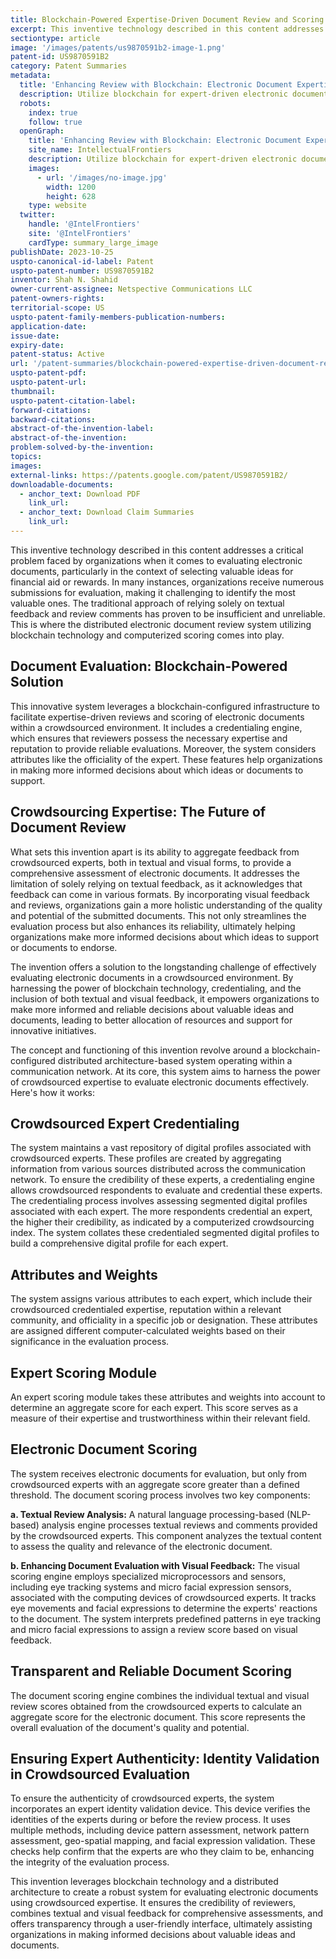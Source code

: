 ```yaml
---
title: Blockchain-Powered Expertise-Driven Document Review and Scoring
excerpt: This inventive technology described in this content addresses a critical problem faced by organizations when it comes to evaluating electronic documents, particularly in the context of selecting valuable ideas for financial aid or rewards.
sectiontype: article
image: '/images/patents/us9870591b2-image-1.png'
patent-id: US9870591B2
category: Patent Summaries
metadata:
  title: 'Enhancing Review with Blockchain: Electronic Document Expertise'
  description: Utilize blockchain for expert-driven electronic document reviews. Crowdsource expertise, reputation, and officiality to score documents accurately.
  robots:
    index: true
    follow: true
  openGraph:
    title: 'Enhancing Review with Blockchain: Electronic Document Expertise | IntellectualFrontiers'
    site_name: IntellectualFrontiers
    description: Utilize blockchain for expert-driven electronic document reviews. Crowdsource expertise, reputation, and officiality to score documents accurately.
    images:
      - url: '/images/no-image.jpg'
        width: 1200
        height: 628
    type: website
  twitter:
    handle: '@IntelFrontiers'
    site: '@IntelFrontiers'
    cardType: summary_large_image
publishDate: 2023-10-25
uspto-canonical-id-label: Patent
uspto-patent-number: US9870591B2
inventor: Shah N. Shahid
owner-current-assignee: Netspective Communications LLC
patent-owners-rights:
territorial-scope: US
uspto-patent-family-members-publication-numbers:
application-date:
issue-date:
expiry-date:
patent-status: Active
url: '/patent-summaries/blockchain-powered-expertise-driven-document-review-and-scoring'
uspto-patent-pdf:
uspto-patent-url:
thumbnail:
uspto-patent-citation-label:
forward-citations:
backward-citations:
abstract-of-the-invention-label:
abstract-of-the-invention:
problem-solved-by-the-invention:
topics:
images:
external-links: https://patents.google.com/patent/US9870591B2/
downloadable-documents:
  - anchor_text: Download PDF
    link_url:
  - anchor_text: Download Claim Summaries
    link_url:
---
```


This inventive technology described in this content addresses a critical problem faced by organizations when it comes to evaluating electronic documents, particularly in the context of selecting valuable ideas for financial aid or rewards. In many instances, organizations receive numerous submissions for evaluation, making it challenging to identify the most valuable ones. The traditional approach of relying solely on textual feedback and review comments has proven to be insufficient and unreliable. This is where the distributed electronic document review system utilizing blockchain technology and computerized scoring comes into play.

## Document Evaluation: Blockchain-Powered Solution

This innovative system leverages a blockchain-configured infrastructure to facilitate expertise-driven reviews and scoring of electronic documents within a crowdsourced environment. It includes a credentialing engine, which ensures that reviewers possess the necessary expertise and reputation to provide reliable evaluations. Moreover, the system considers attributes like the officiality of the expert. These features help organizations in making more informed decisions about which ideas or documents to support.

## Crowdsourcing Expertise: The Future of Document Review

What sets this invention apart is its ability to aggregate feedback from crowdsourced experts, both in textual and visual forms, to provide a comprehensive assessment of electronic documents. It addresses the limitation of solely relying on textual feedback, as it acknowledges that feedback can come in various formats. By incorporating visual feedback and reviews, organizations gain a more holistic understanding of the quality and potential of the submitted documents. This not only streamlines the evaluation process but also enhances its reliability, ultimately helping organizations make more informed decisions about which ideas to support or documents to endorse.

The invention offers a solution to the longstanding challenge of effectively evaluating electronic documents in a crowdsourced environment. By harnessing the power of blockchain technology, credentialing, and the inclusion of both textual and visual feedback, it empowers organizations to make more informed and reliable decisions about valuable ideas and documents, leading to better allocation of resources and support for innovative initiatives.

The concept and functioning of this invention revolve around a blockchain-configured distributed architecture-based system operating within a communication network. At its core, this system aims to harness the power of crowdsourced expertise to evaluate electronic documents effectively. Here's how it works:

## Crowdsourced Expert Credentialing

The system maintains a vast repository of digital profiles associated with crowdsourced experts. These profiles are created by aggregating information from various sources distributed across the communication network. To ensure the credibility of these experts, a credentialing engine allows crowdsourced respondents to evaluate and credential these experts. The credentialing process involves assessing segmented digital profiles associated with each expert. The more respondents credential an expert, the higher their credibility, as indicated by a computerized crowdsourcing index. The system collates these credentialed segmented digital profiles to build a comprehensive digital profile for each expert.

## Attributes and Weights

The system assigns various attributes to each expert, which include their crowdsourced credentialed expertise, reputation within a relevant community, and officiality in a specific job or designation. These attributes are assigned different computer-calculated weights based on their significance in the evaluation process.

## Expert Scoring Module

An expert scoring module takes these attributes and weights into account to determine an aggregate score for each expert. This score serves as a measure of their expertise and trustworthiness within their relevant field.

## Electronic Document Scoring

The system receives electronic documents for evaluation, but only from crowdsourced experts with an aggregate score greater than a defined threshold. The document scoring process involves two key components:

**a. Textual Review Analysis:** A natural language processing-based (NLP-based) analysis engine processes textual reviews and comments provided by the crowdsourced experts. This component analyzes the textual content to assess the quality and relevance of the electronic document.

**b. Enhancing Document Evaluation with Visual Feedback:** The visual scoring engine employs specialized microprocessors and sensors, including eye tracking systems and micro facial expression sensors, associated with the computing devices of crowdsourced experts. It tracks eye movements and facial expressions to determine the experts' reactions to the document. The system interprets predefined patterns in eye tracking and micro facial expressions to assign a review score based on visual feedback.

## Transparent and Reliable Document Scoring

The document scoring engine combines the individual textual and visual review scores obtained from the crowdsourced experts to calculate an aggregate score for the electronic document. This score represents the overall evaluation of the document's quality and potential.

## Ensuring Expert Authenticity: Identity Validation in Crowdsourced Evaluation

To ensure the authenticity of crowdsourced experts, the system incorporates an expert identity validation device. This device verifies the identities of the experts during or before the review process. It uses multiple methods, including device pattern assessment, network pattern assessment, geo-spatial mapping, and facial expression validation. These checks help confirm that the experts are who they claim to be, enhancing the integrity of the evaluation process.

This invention leverages blockchain technology and a distributed architecture to create a robust system for evaluating electronic documents using crowdsourced expertise. It ensures the credibility of reviewers, combines textual and visual feedback for comprehensive assessments, and offers transparency through a user-friendly interface, ultimately assisting organizations in making informed decisions about valuable ideas and documents.
